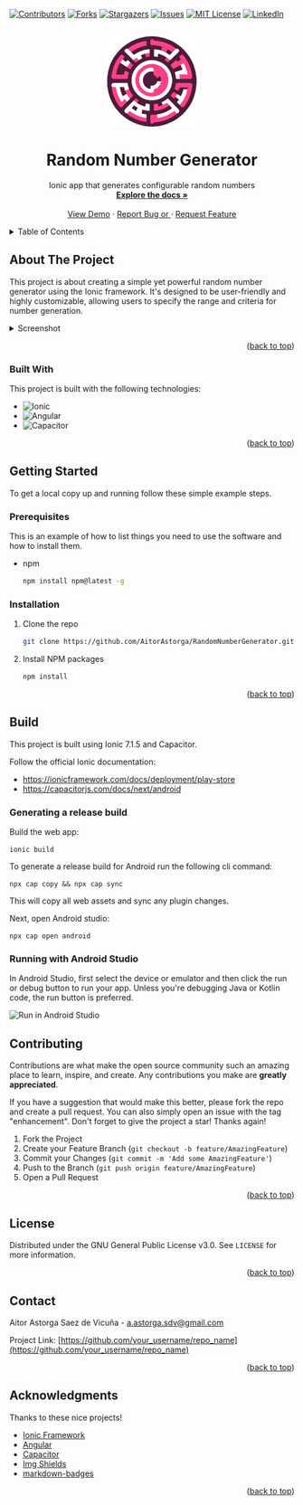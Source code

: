 [![Contributors][contributors-shield]][contributors-url]
[![Forks][forks-shield]][forks-url]
[![Stargazers][stars-shield]][stars-url]
[![Issues][issues-shield]][issues-url]
[![MIT License][license-shield]][license-url]
[![LinkedIn][linkedin-shield]][linkedin-url]


<!-- PROJECT LOGO -->
<br />
<div align="center">
  <a href="https://github.com/AitorAstorga/RandomNumberGenerator">
    <img src="src/assets/rngLogo.png" alt="Logo" width="160" height="160">
  </a>

  <h1 align="center">Random Number Generator</h1>

  <p align="center">
    Ionic app that generates configurable random numbers
    <br />
    <a href="https://github.com/AitorAstorga/RandomNumberGenerator"><strong>Explore the docs »</strong></a>
    <br />
    <br />
    <a href="https://github.com/AitorAstorga/RandomNumberGenerator">View Demo</a>
    ·
    <a href="https://github.com/AitorAstorga/RandomNumberGenerator/issues">Report Bug or </a>
    ·
    <a href="https://github.com/AitorAstorga/RandomNumberGenerator/issues">Request Feature</a>
  </p>
</div>

<!-- TABLE OF CONTENTS -->
<details>
  <summary>Table of Contents</summary>
  <ol>
    <li>
      <a href="#about-the-project">About The Project</a>
      <ul>
        <li><a href="#built-with">Built With</a></li>
      </ul>
    </li>
    <li>
      <a href="#getting-started">Getting Started</a>
      <ul>
        <li><a href="#prerequisites">Prerequisites</a></li>
        <li><a href="#installation">Installation</a></li>
      </ul>
    </li>
    <li>
      <a href="#build">Build</a>
      <ul>
        <li><a href="#generating-a-release-build">Generating a release build</a></li>
        <li><a href="#running-with-android-studio">Running with Android Studio</a></li>
      </ul>
    </li>
    <li><a href="#contributing">Contributing</a></li>
    <li><a href="#license">License</a></li>
    <li><a href="#contact">Contact</a></li>
    <li><a href="#acknowledgments">Acknowledgments</a></li>
  </ol>
</details>


<!-- ABOUT THE PROJECT -->
## About The Project

This project is about creating a simple yet powerful random number generator using the Ionic framework. It's designed to be user-friendly and highly customizable, allowing users to specify the range and criteria for number generation.

<details>
  <summary>Screenshot</summary>
  <img src="src/assets/image.png" alt="Screenshot">
</details>

<p align="right">(<a href="#readme-top">back to top</a>)</p>


### Built With

This project is built with the following technologies:

* ![Ionic](https://img.shields.io/badge/Ionic-%233880FF.svg?style=for-the-badge&logo=Ionic&logoColor=white)
* ![Angular](https://img.shields.io/badge/angular-%23DD0031.svg?style=for-the-badge&logo=angular&logoColor=white)
* ![Capacitor](https://img.shields.io/badge/Capacitor-119EFF?style=for-the-badge&logo=Capacitor&logoColor=white)

<p align="right">(<a href="#readme-top">back to top</a>)</p>


<!-- GETTING STARTED -->
## Getting Started

To get a local copy up and running follow these simple example steps.

### Prerequisites

This is an example of how to list things you need to use the software and how to install them.
* npm
  ```sh
  npm install npm@latest -g
  ```

### Installation

1. Clone the repo
   ```sh
   git clone https://github.com/AitorAstorga/RandomNumberGenerator.git
   ```

2. Install NPM packages
   ```sh
   npm install
   ```

<p align="right">(<a href="#readme-top">back to top</a>)</p>


## Build

This project is built using Ionic 7.1.5 and Capacitor.

Follow the official Ionic documentation:
- https://ionicframework.com/docs/deployment/play-store
- https://capacitorjs.com/docs/next/android

### Generating a release build
Build the web app:
```
ionic build
```

To generate a release build for Android run the following cli command:
```
npx cap copy && npx cap sync
```
This will copy all web assets and sync any plugin changes.

Next, open Android studio:
```
npx cap open android
```

### Running with Android Studio
In Android Studio, first select the device or emulator and then click the run or debug button to run your app. Unless you're debugging Java or Kotlin code, the run button is preferred.

![Run in Android Studio](https://capacitorjs.com/docs/assets/images/running-a42ce0daf3b9d2dd5ee6b94d1c378220.png)

<!-- CONTRIBUTING -->
## Contributing

Contributions are what make the open source community such an amazing place to learn, inspire, and create. Any contributions you make are **greatly appreciated**.

If you have a suggestion that would make this better, please fork the repo and create a pull request. You can also simply open an issue with the tag "enhancement".
Don't forget to give the project a star! Thanks again!

1. Fork the Project
2. Create your Feature Branch (`git checkout -b feature/AmazingFeature`)
3. Commit your Changes (`git commit -m 'Add some AmazingFeature'`)
4. Push to the Branch (`git push origin feature/AmazingFeature`)
5. Open a Pull Request

<p align="right">(<a href="#readme-top">back to top</a>)</p>


<!-- LICENSE -->
## License

Distributed under the GNU General Public License v3.0. See `LICENSE` for more information.

<p align="right">(<a href="#readme-top">back to top</a>)</p>


<!-- CONTACT -->
## Contact

Aitor Astorga Saez de Vicuña - a.astorga.sdv@gmail.com

Project Link: [https://github.com/your_username/repo_name](https://github.com/your_username/repo_name)

<p align="right">(<a href="#readme-top">back to top</a>)</p>


<!-- ACKNOWLEDGMENTS -->
## Acknowledgments

Thanks to these nice projects!

* [Ionic Framework](https://ionicframework.com/)
* [Angular](https://angular.io/)
* [Capacitor](https://capacitorjs.com)
* [Img Shields](https://shields.io)
* [markdown-badges](https://github.com/Ileriayo/markdown-badges#table-of-contents)

<p align="right">(<a href="#readme-top">back to top</a>)</p>


<!-- MARKDOWN LINKS & IMAGES -->
<!-- https://www.markdownguide.org/basic-syntax/#reference-style-links -->
[contributors-shield]: https://img.shields.io/github/contributors/AitorAstorga/RandomNumberGenerator.svg?style=for-the-badge
[contributors-url]: https://github.com/AitorAstorga/RandomNumberGenerator/graphs/contributors
[forks-shield]: https://img.shields.io/github/forks/AitorAstorga/RandomNumberGenerator.svg?style=for-the-badge
[forks-url]: https://github.com/AitorAstorga/RandomNumberGenerator/network/members
[stars-shield]: https://img.shields.io/github/stars/AitorAstorga/RandomNumberGenerator.svg?style=for-the-badge
[stars-url]: https://github.com/AitorAstorga/RandomNumberGenerator/stargazers
[issues-shield]: https://img.shields.io/github/issues/AitorAstorga/RandomNumberGenerator.svg?style=for-the-badge
[issues-url]: https://github.com/AitorAstorga/RandomNumberGenerator/issues
[license-shield]: https://img.shields.io/github/license/AitorAstorga/RandomNumberGenerator.svg?style=for-the-badge
[license-url]: https://github.com/AitorAstorga/RandomNumberGenerator/blob/master/LICENSE
[linkedin-shield]: https://img.shields.io/badge/-LinkedIn-black.svg?style=for-the-badge&logo=linkedin&colorB=555
[linkedin-url]: https://linkedin.com/in/aitor-astorga-saez-de-vicuña
[product-screenshot]: images/screenshot.png
